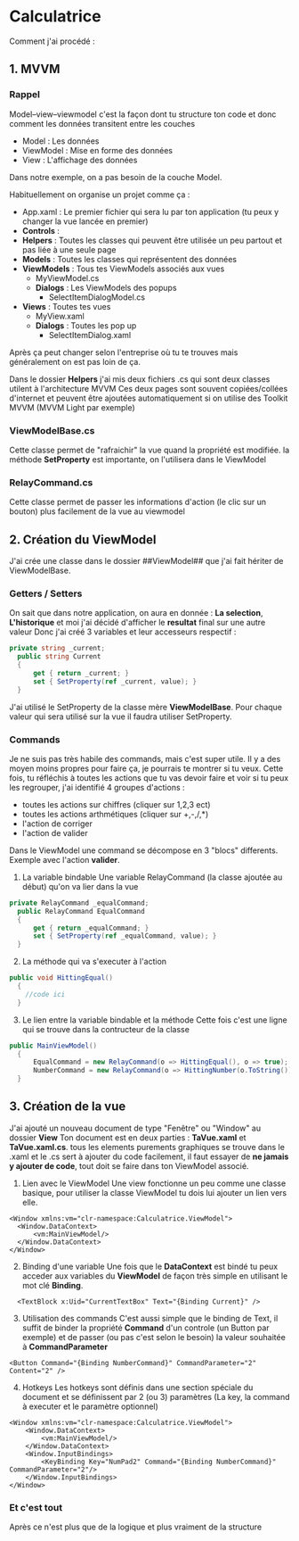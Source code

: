 # Calculatrice

Comment j'ai procédé :

## 1. MVVM ##

### Rappel
Model–view–viewmodel c'est la façon dont tu structure ton code et donc comment les données transitent entre les couches
+ Model : Les données
+ ViewModel : Mise en forme des données
+ View : L'affichage des données

Dans notre exemple, on a pas besoin de la couche Model.

Habituellement on organise un projet comme ça :
+ App.xaml : Le premier fichier qui sera lu par ton application (tu peux y changer la vue lancée en premier)
+ **Controls** : 
+ **Helpers** : Toutes les classes qui peuvent être utilisée un peu partout et pas liée à une seule page
+ **Models** : Toutes les classes qui représentent des données
+ **ViewModels** : Tous tes ViewModels associés aux vues
  - MyViewModel.cs
  - **Dialogs** : Les ViewModels des popups
    * SelectItemDialogModel.cs
+ **Views** : Toutes tes vues
  - MyView.xaml
  - **Dialogs** : Toutes les pop up
    * SelectItemDialog.xaml

Après ça peut changer selon l'entreprise où tu te trouves mais généralement on est pas loin de ça.

Dans le dossier **Helpers** j'ai mis deux fichiers .cs qui sont deux classes utilent à l'architecture MVVM
Ces deux pages sont souvent copiées/collées d'internet et peuvent être ajoutées automatiquement si on utilise des Toolkit MVVM (MVVM Light par exemple)

### ViewModelBase.cs
Cette classe permet de "rafraichir" la vue quand la propriété est modifiée.
la méthode **SetProperty** est importante, on l'utilisera dans le ViewModel

### RelayCommand.cs
Cette classe permet de passer les informations d'action (le clic sur un bouton) plus facilement de la vue au viewmodel

## 2. Création du ViewModel ##

J'ai crée une classe dans le dossier ##ViewModel## que j'ai fait hériter de ViewModelBase.
### Getters / Setters
On sait que dans notre application, on aura en donnée : **La selection**, **L'historique** et moi j'ai décidé d'afficher le **resultat** final sur une autre valeur 
Donc j'ai créé 3 variables et leur accesseurs respectif :

``` cs
private string _current;
  public string Current
  {
      get { return _current; }
      set { SetProperty(ref _current, value); }
  }
```
J'ai utilisé le SetProperty de la classe mère **ViewModelBase**.
Pour chaque valeur qui sera utilisé sur la vue il faudra utiliser SetProperty.

### Commands
Je ne suis pas très habile des commands, mais c'est super utile. Il y a des moyen moins propres pour faire ça, je pourrais te montrer si tu veux.
Cette fois, tu réfléchis à toutes les actions que tu vas devoir faire et voir si tu peux les regrouper, j'ai identifié 4 groupes d'actions :
- toutes les actions sur chiffres (cliquer sur 1,2,3 ect)
- toutes les actions arthmétiques (cliquer sur +,-,/,*)
- l'action de corriger 
- l'action de valider

Dans le ViewModel une command se décompose en 3 "blocs" differents. Exemple avec l'action **valider**.

1. La variable bindable
Une variable RelayCommand (la classe ajoutée au début) qu'on va lier dans la vue
``` cs
private RelayCommand _equalCommand;
  public RelayCommand EqualCommand
  {
      get { return _equalCommand; }
      set { SetProperty(ref _equalCommand, value); }
  }
```

2. La méthode qui va s'executer à l'action
``` cs
public void HittingEqual()
  {
    //code ici
  }
```

3. Le lien entre la variable bindable et la méthode
Cette fois c'est une ligne qui se trouve dans la contructeur de la classe
``` cs
public MainViewModel()
  {
      EqualCommand = new RelayCommand(o => HittingEqual(), o => true);
      NumberCommand = new RelayCommand(o => HittingNumber(o.ToString()), o => true); //Pour passer un paramètre
  }
```

## 3. Création de la vue ##

J'ai ajouté un nouveau document de type "Fenêtre" ou "Window" au dossier **View**
Ton document est en deux parties : **TaVue.xaml** et **TaVue.xaml.cs**.
tous les elements purements graphiques se trouve dans le .xaml et le .cs sert à ajouter du code facilement, il faut essayer de **ne jamais y ajouter de code**, tout doit se faire dans ton ViewModel associé.

1. Lien avec le ViewModel
Une view fonctionne un peu comme une classe basique, pour utiliser la classe ViewModel tu dois lui ajouter un lien vers elle.
``` xaml
<Window xmlns:vm="clr-namespace:Calculatrice.ViewModel">
  <Window.DataContext>
      <vm:MainViewModel/>
  </Window.DataContext>
</Window>
```

2. Binding d'une variable
Une fois que le **DataContext** est bindé tu peux acceder aux variables du **ViewModel** de façon très simple en utilisant le mot clé **Binding**.
``` xaml
  <TextBlock x:Uid="CurrentTextBox" Text="{Binding Current}" />
```

3. Utilisation des commands
C'est aussi simple que le binding de Text, il suffit de binder la propriété **Command** d'un controle (un Button par exemple) et de passer (ou pas c'est selon le besoin) la valeur souhaitée à **CommandParameter**
``` xaml
<Button Command="{Binding NumberCommand}" CommandParameter="2" Content="2" />
```

4. Hotkeys
Les hotkeys sont définis dans une section spéciale du document et se définissent par 2 (ou 3) paramètres (La key, la command à executer et le paramètre optionnel)
``` xaml
<Window xmlns:vm="clr-namespace:Calculatrice.ViewModel">
    <Window.DataContext>
        <vm:MainViewModel/>
    </Window.DataContext>
    <Window.InputBindings>
        <KeyBinding Key="NumPad2" Command="{Binding NumberCommand}" CommandParameter="2"/>
    </Window.InputBindings>
</Window>
```

### Et c'est tout ###
Après ce n'est plus que de la logique et plus vraiment de la structure
